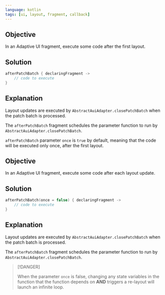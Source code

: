 ```yaml
---
language: kotlin
tags: [ui, layout, fragment, callback]
---
```


## Objective
In an Adaptive UI fragment, execute some code after the first layout.

## Solution
```kotlin
afterPatchBatch { declaringFragment ->
    // code to execute
}
```

## Explanation
Layout updates are executed by `AbstractAuiAdapter.closePatchBatch` when the
patch batch is processed.

The `afterPatchBatch` fragment schedules the parameter function to run by
`AbstractAuiAdapter.closePatchBatch`.

`afterPatchBatch` parameter `once` is `true` by default, meaning that the code
will be executed only once, after the first layout.

## Objective
In an Adaptive UI fragment, execute some code after each layout update.

## Solution
```kotlin
afterPatchBatch(once = false) { declaringFragment ->
    // code to execute
}
```

## Explanation
Layout updates are executed by `AbstractAuiAdapter.closePatchBatch` when the
patch batch is processed.

The `afterPatchBatch` fragment schedules the parameter function to run by
`AbstractAuiAdapter.closePatchBatch`.

> [!DANGER]
> 
> When the parameter `once` is false, changing any state variables in the function that the 
> function depends on **AND** triggers a re-layout will launch an infinite loop.
>